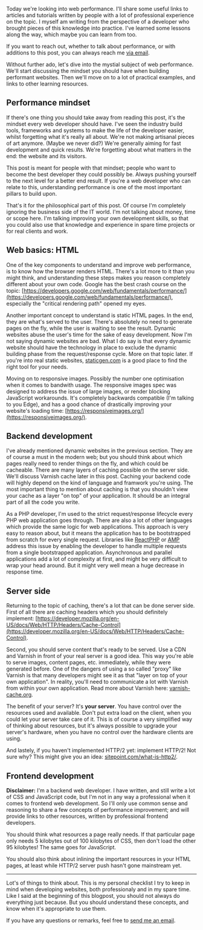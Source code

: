 Today we're looking into web performance. I'll share some useful links to articles and tutorials written by people with a lot of professional experience on the topic. I myself am writing from the perspective of a developer who brought pieces of this knowledge into practice. I've learned some lessons along the way, which maybe you can learn from too.

If you want to reach out, whether to talk about performance, or with additions to this post, you can always reach me [via email](mailto:brendt@stitcher.io).

Without further ado, let's dive into the mystial subject of web performance. We'll start discussing the mindset you should have when building performant websites. Then we'll move on to a lot of practical examples, and links to other learning resources.

## Performance mindset

If there's one thing you should take away from reading this post, it's the mindset every web developer should have. I've seen the industry build tools, frameworks and systems to make the life of the developer easier, whilst forgetting what it's really all about. We're not making artisanal pieces of art anymore. (Maybe we never did?) We're generally aiming for fast development and quick results. We're forgetting about what matters in the end: the website and its visitors.

This post is meant for people with that mindset; people who want to become the best developer they could possibly be. Always pushing yourself to the next level for a better end result. If you're a web developer who can relate to this, understanding performance is one of the most important pillars to build upon.

That's it for the philosophical part of this post. Of course I'm completely ignoring the business side of the IT world. I'm not talking about money, time or scope here. I'm talking improving your own development skills, so that you could also use that knowledge and experience in spare time projects or for real clients and work. 

## Web basics: HTML

One of the key components to understand and improve web performance, is to know how the browser renders HTML. There's a lot more to it than you might think, and understanding these steps makes you reason completely different about your own code. Google has the best crash course on the topic: [https://developers.google.com/web/fundamentals/performance/](https://developers.google.com/web/fundamentals/performance/), especially the "critical rendering path" opened my eyes.

Another important concept to understand is static HTML pages. In the end, they are what's served to the user. There's absolutely no need to generate pages on the fly, while the user is waiting to see the result. Dynamic websites abuse the user's time for the sake of easy development. Now I'm not saying dynamic websites are bad. What I do say is that every dynamic website should have the technology in place to exclude the dynamic building phase from the request/response cycle. More on that topic later. If you're into real static websites, [staticgen.com](https://www.staticgen.com/) is a good place to find the right tool for your needs.

Moving on to responsive images. Possibly the number one optimisation when it comes to bandwith usage. The responsive images spec was designed to address the issue of large images, or render blocking JavaScript workarounds. It's completely backwards compatible (I'm talking to you Edge), and has a good chance of drastically improving your website's loading time: [https://responsiveimages.org/](https://responsiveimages.org/).

## Backend development

I've already mentioned dynamic websites in the previous section. They are of course a must in the modern web; but you should think about which pages really need to render things on the fly, and which could be cacheable. There are many layers of caching possible on the server side. We'll discuss Varnish cache later in this post. Caching your backend code will highly depend on the kind of language and framwork you're using. The most important thing to mention about caching is that you shouldn't view your cache as a layer "on top" of your application. It should be an integral part of all the code you write.

As a PHP developer, I'm used to the strict request/response lifecycle every PHP web application goes through. There are also a lot of other languages which provide the same logic for web applications. This approach is very easy to reason about, but it means the application has to be bootstrapped from scratch for every single request. Libraries like [ReactPHP](http://reactphp.org/) or [AMP](https://github.com/amphp/amp) address this issue by enabling the developer to handle multiple requests from a single bootstrapped application. Asynchronous and parallel applications add a lot of complexity at first, and might be very difficult to wrap your head around. But it might very well mean a huge decrease in response time.

## Server side

Returning to the topic of caching, there's a lot that can be done server side. First of all there are caching headers which you should definitely implement: [https://developer.mozilla.org/en-US/docs/Web/HTTP/Headers/Cache-Control](https://developer.mozilla.org/en-US/docs/Web/HTTP/Headers/Cache-Control).

Second, you should serve content that's ready to be served. Use a CDN and Varnish in front of your real server is a good idea. This way you're able to serve images, content pages, etc. immediately, while they were generated before. One of the dangers of using a so called "proxy" like Varnish is that many developers might see it as that "layer on top of your own application". In reality, you'll need to communicate a lot with Varnish from within your own application. Read more about Varnish here: [varnish-cache.org](https://varnish-cache.org/).

The benefit of your server? It's **your server**. You have control over the resources used and available. Don't put extra load on the client, when you could let your server take care of it. This is of course a very simplified way of thinking about resources, but it's always possible to upgrade your server's hardware, when you have no control over the hardware clients are using.

And lastely, if you haven't implemented HTTP/2 yet: implement HTTP/2! Not sure why? This might give you an idea: [sitepoint.com/what-is-http2/](https://www.sitepoint.com/what-is-http2/).

## Frontend development

**Disclaimer:** I'm a backend web developer. I have written, and still write a lot of CSS and JavaScript code, but I'm not in any way a professional when it comes to frontend web development. So I'll only use common sense and reasoning to share a few concepts of performance improvement; and will provide links to other resources, written by professional frontend developers.

You should think what resources a page really needs. If that particular page only needs 5 kilobytes out of 100 kilobytes of CSS, then don't load the other 95 kilobytes! The same goes for JavaScript. 

You should also think about inlining the important resources in your HTML pages, at least while HTTP/2 server push hasn't gone mainstream yet.

---

Lot's of things to think about. This is my personal checklist I try to keep in mind when developing websites, both professionaly and in my spare time. Like I said at the beginning of this blogpost, you should not always do everything just because. But you should understand these concepts, and know when it's appropriate to use them.

If you have any questions or remarks, feel free to [send me an email](mailto:brendt@stitcher.io).
